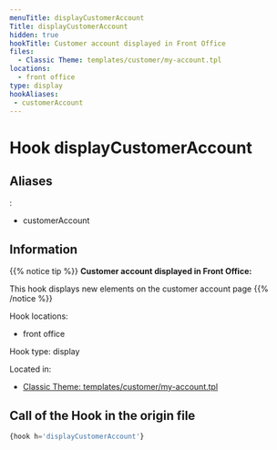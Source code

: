 ```yaml
---
menuTitle: displayCustomerAccount
Title: displayCustomerAccount
hidden: true
hookTitle: Customer account displayed in Front Office
files:
  - Classic Theme: templates/customer/my-account.tpl
locations:
  - front office
type: display
hookAliases:
 - customerAccount
---
```


# Hook displayCustomerAccount

## Aliases
: 
 - customerAccount



## Information

{{% notice tip %}}
**Customer account displayed in Front Office:** 

This hook displays new elements on the customer account page
{{% /notice %}}

Hook locations: 
  - front office

Hook type: display

Located in: 
  - [Classic Theme: templates/customer/my-account.tpl](https://github.com/PrestaShop/classic-theme/blob/develop/templates/customer/my-account.tpl)

## Call of the Hook in the origin file

```php
{hook h='displayCustomerAccount'}
```